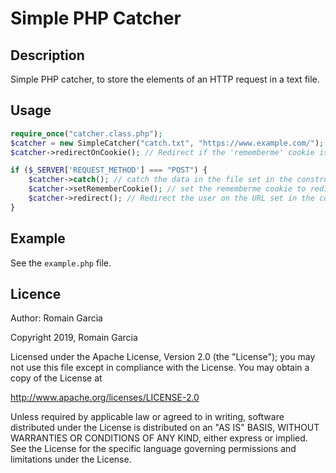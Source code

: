 # Simple PHP Catcher

## Description

Simple PHP catcher, to store the elements of an HTTP request in a text file.

## Usage

```php
require_once("catcher.class.php");
$catcher = new SimpleCatcher("catch.txt", "https://www.example.com/");
$catcher->redirectOnCookie(); // Redirect if the 'rememberme' cookie is set

if ($_SERVER['REQUEST_METHOD'] === "POST") {
    $catcher->catch(); // catch the data in the file set in the constructor
    $catcher->setRememberCookie(); // set the rememberme cookie to redirect the user on new visit
    $catcher->redirect(); // Redirect the user on the URL set in the constructor (optional)
}
```

## Example

See the `example.php` file.

## Licence

Author:	Romain Garcia

Copyright 2019, Romain Garcia

Licensed under the Apache License, Version 2.0 (the "License"); you may not use this file except in compliance with the License. You may obtain a copy of the License at

http://www.apache.org/licenses/LICENSE-2.0

Unless required by applicable law or agreed to in writing, software distributed under the License is distributed on an "AS IS" BASIS, WITHOUT WARRANTIES OR CONDITIONS OF ANY KIND, either express or implied. See the License for the specific language governing permissions and limitations under the License.